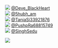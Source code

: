 
 ![](http://pbs.twimg.com/profile_images/1508780454727589890/2Nq10BG3_normal.jpg) [@Deve_BlackHeart](https://twitter.com/Deve_BlackHeart)<br>![](http://pbs.twimg.com/profile_images/1493176536199213057/r444NeNJ_normal.jpg) [@5hubh_am](https://twitter.com/5hubh_am)<br>![](http://pbs.twimg.com/profile_images/1407329586522775562/7ywdSAfh_normal.jpg) [@TaniaSi33921876](https://twitter.com/TaniaSi33921876)<br>![](http://pbs.twimg.com/profile_images/1510132808848932864/ikmxMPwk_normal.jpg) [@PushpRa68815749](https://twitter.com/PushpRa68815749)<br>![](http://pbs.twimg.com/profile_images/1480750232359116802/63u4AziI_normal.jpg) [@SinghSedu](https://twitter.com/SinghSedu)<br> 

![](https://visitor-badge.laobi.icu/badge?page_id=ponder)
